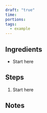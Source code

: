 ```yaml
---
draft: "true"
time: 
portions: 
tags:
  - example
---
```

## Ingredients
-  Start here
## Steps
1. Start here
## Notes

